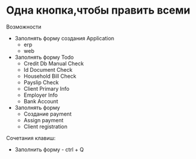 # Одна кнопка,чтобы править всеми
 Возможности
- Заполнять форму создания Application
  - erp
  - web
- Заполнять форму Todo
  - Credit Db Manual Check
  - Id Document Check
  - Household Bill Check
  - Payslip Check
  - Client Primary Info
  - Employer Info
  - Bank Account
- Заполнять форму
  - Создание payment
  - Assign payment
  - Client registration
  
 Сочетания клавиш: 
 - Заполнить форму - ctrl + Q